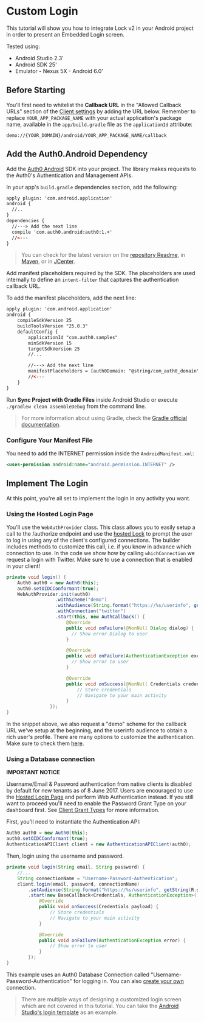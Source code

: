 # Custom Login

This tutorial will show you how to integrate Lock v2 in your Android project in order to present an Embedded Login screen.

Tested using:
- Android Studio 2.3'
- Android SDK 25'
- Emulator - Nexus 5X - Android 6.0'


## Before Starting

You'll first need to whitelist the **Callback URL** in the "Allowed Callback URLs" section of the [Client settings](https://manage.auth0.com/#/clients) by adding the URL below. Remember to replace `YOUR_APP_PACKAGE_NAME` with your actual application's package name, available in the `app/build.gradle` file as the `applicationId` attribute:

```text
demo://{YOUR_DOMAIN}/android/YOUR_APP_PACKAGE_NAME/callback
```

## Add the Auth0.Android Dependency

Add the [Auth0 Android](https://github.com/auth0/Auth0.Android) SDK into your project. The library makes requests to the Auth0's Authentication and Management APIs.

In your app's `build.gradle` dependencies section, add the following:

```xml
apply plugin: 'com.android.application'
android {
  //..
}
dependencies {
  //---> Add the next line
  compile 'com.auth0.android:auth0:1.+'
  //<---
}
```

> You can check for the latest version on the [repository Readme](https://github.com/auth0/auth0.android#installation), in [Maven](http://search.maven.org/#search%7Cga%7C1%7Ca%3A%22auth0%22%20g%3A%22com.auth0.android%22), or in [JCenter](https://bintray.com/auth0/android/auth0).

Add manifest placeholders required by the SDK. The placeholders are used internally to define an `intent-filter` that captures the authentication callback URL.

To add the manifest placeholders, add the next line:

```xml
apply plugin: 'com.android.application'
android {
    compileSdkVersion 25
    buildToolsVersion "25.0.3"
    defaultConfig {
        applicationId "com.auth0.samples"
        minSdkVersion 15
        targetSdkVersion 25
        //...

        //---> Add the next line
        manifestPlaceholders = [auth0Domain: "@string/com_auth0_domain", auth0Scheme: "demo"]
        //<---
    }
}
```

Run **Sync Project with Gradle Files** inside Android Studio or execute `./gradlew clean assembleDebug` from the command line.

> For more information about using Gradle, check the [Gradle official documentation](https://gradle.org/getting-started-android-build/).


### Configure Your Manifest File

You need to add the INTERNET permission inside the `AndroidManifest.xml`:

```xml
<uses-permission android:name="android.permission.INTERNET" />
```

## Implement The Login

At this point, you're all set to implement the login in any activity you want.


### Using the Hosted Login Page

You'll use the `WebAuthProvider` class. This class allows you to easily setup a call to the /authorize endpoint and use the [hosted Lock](https://auth0.com/docs/hosted-pages/login) to prompt the user to log in using any of the client's configured connections. The builder includes methods to customize this call, i.e. if you know in advance which connection to use. In the code we show how by calling `whichConnection` we request a login with Twitter. Make sure to use a connection that is enabled in your client!

```java
private void login() {
    Auth0 auth0 = new Auth0(this);
    auth0.setOIDCConformant(true);
    WebAuthProvider.init(auth0)
                  .withScheme("demo")
                  .withAudience(String.format("https://%s/userinfo", getString(R.string.com_auth0_domain)))
                  .withConnection("twitter")
                  .start(this, new AuthCallback() {
                      @Override
                      public void onFailure(@NonNull Dialog dialog) {
                        // Show error Dialog to user
                      }

                      @Override
                      public void onFailure(AuthenticationException exception) {
                        // Show error to user
                      }

                      @Override
                      public void onSuccess(@NonNull Credentials credentials) {
                          // Store credentials
                          // Navigate to your main activity
                      }
                });
}
```

In the snippet above, we also request a "demo" scheme for the callback URL we've setup at the beginning, and the userinfo audience to obtain a rich user's profile. There are many options to customize the authentication. Make sure to check them [here](https://auth0.com/docs/libraries/auth0-android#implementing-web-based-auth).


### Using a Database connection

**IMPORTANT NOTICE**

Username/Email & Password authentication from native clients is disabled by default for new tenants as of 8 June 2017. Users are encouraged to use the [Hosted Login Page](https://auth0.com/docs/hosted-pages/login) and perform Web Authentication instead. If you still want to proceed you'll need to enable the Password Grant Type on your dashboard first. See [Client Grant Types](https://auth0.com/docs/clients/client-grant-types) for more information.

First, you'll need to instantiate the Authentication API:

```java
Auth0 auth0 = new Auth0(this);
auth0.setOIDCConformant(true);
AuthenticationAPIClient client = new AuthenticationAPIClient(auth0);
```

Then, login using the username and password.

```java
private void login(String email, String password) {
    //...
    String connectionName = "Username-Password-Authentication";
    client.login(email, password, connectionName)
        .setAudience(String.format("https://%s/userinfo", getString(R.string.com_auth0_domain)))
        .start(new BaseCallback<Credentials, AuthenticationException>() {
            @Override
            public void onSuccess(Credentials payload) {
                // Store credentials
                // Navigate to your main activity
            }

            @Override
            public void onFailure(AuthenticationException error) {
                // Show error to user
            }
        });
}
```

This example uses an Auth0 Database Connection called "Username-Password-Authentication" for logging in. You can also [create your own](https://manage.auth0.com/#/connections/database/new) connection.

> There are multiple ways of designing a customized login screen which are not covered in this tutorial. You can take the [Android Studio's login template](https://developer.android.com/studio/projects/templates.html) as an example.
